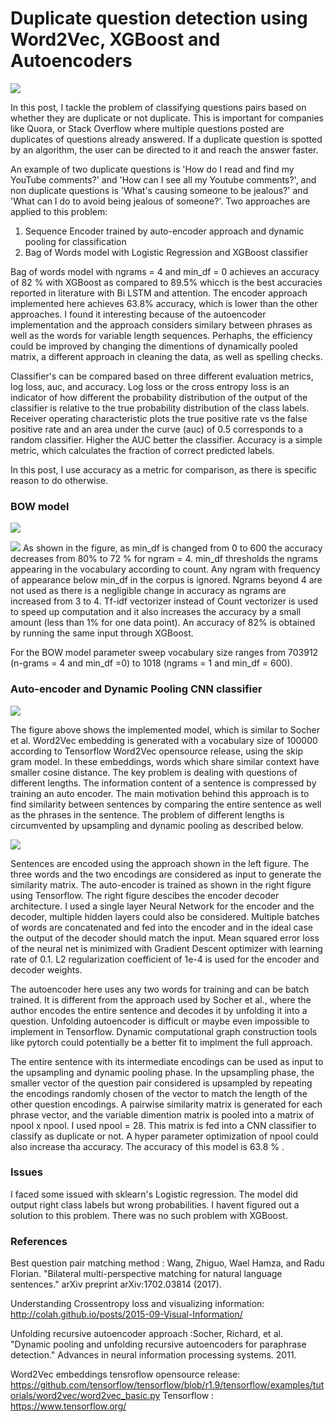 # Duplicate question detection using Word2Vec, XGBoost and Autoencoders

![](https://i.imgur.com/2YlTY1Y.jpg)


In this post, I tackle the problem of classifying questions pairs based on whether they are duplicate or not duplicate. This is important for companies like Quora, or Stack Overflow where multiple questions posted are duplicates of questions already answered. If a duplicate question is spotted by an algorithm, the user can be directed to it and reach the answer faster.

An example of two duplicate questions is 'How do I read and find my YouTube comments?' and 'How can I see all my Youtube comments?', and non duplicate questions is 'What's causing someone to be jealous?' and 'What can I do to avoid being jealous of someone?'.
Two approaches are applied to this problem:

1. Sequence Encoder trained by auto-encoder approach and dynamic pooling for classification
2. Bag of Words model with Logistic Regression and XGBoost classifier

Bag of words model with ngrams = 4 and min_df = 0 achieves an accuracy of 82 % with XGBoost as compared to 89.5% whicch is the best accuracies reported in literature with Bi LSTM and attention. The encoder approach implemented here achieves 63.8% accuracy, which is lower than the other approaches. I found it interesting because of the autoencoder implementation and the approach considers similary between phrases as well as the words for variable length sequences. Perhaphs, the efficiency could be improved by changing the dimentions of dynamically pooled matrix, a different approach in cleaning the data, as well as spelling checks. 

Classifier's can be compared based on three different evaluation metrics, log loss, auc, and accuracy. Log loss or the cross entropy loss is an indicator of how different the probability distribution of the output of the classifier is relative to the true probability distribution of the class labels.  Receiver operating characteristic plots the true positive rate vs the false positive rate and an area under the curve (auc) of 0.5 corresponds to a random classifier. Higher the AUC better the classifier. Accuracy is a simple metric, which calculates the fraction of correct predicted labels.

In this post, I use accuracy as a metric for comparison, as there is specific reason to do otherwise. 

### BOW model
![](https://i.imgur.com/2WqypTt.png)

![](https://i.imgur.com/pbB57pm.png)
As shown in the figure, as min_df is changed from 0 to 600 the accuracy decreases from 80% to 72 % for ngram = 4. min_df thresholds the ngrams appearing in the vocabulary according to count. Any ngram with frequency of appearance below min_df in the corpus is ignored. Ngrams beyond 4 are not used as there is a negligible change in accuracy as ngrams are increased from 3 to 4. Tf-idf vectorizer instead of Count vectorizer is used to speed up computation and it also increases the accuracy by a small amount (less than 1% for one data point). An accuracy of 82% is obtained by running the same input through XGBoost.

For the BOW model parameter sweep vocabulary size ranges from 703912 (n-grams = 4 and min_df =0) to 1018 (ngrams = 1 and min_df = 600).



### Auto-encoder and Dynamic Pooling CNN classifier

![](https://i.imgur.com/XLKpKab.png)

The figure above shows the implemented model, which is similar to Socher et al. Word2Vec embedding is generated with a vocabulary size of 100000 according to Tensorflow Word2Vec opensource release, using the skip gram model. In these embeddings, words which share similar context have smaller cosine distance. The key problem is dealing with questions of different lengths. The information content of a sentence is compressed by training an auto encoder. The main motivation behind this approach is to find similarity between sentences by comparing the entire sentence as well as the phrases in the sentence. The problem of different lengths is circumvented by upsampling and dynamic pooling as described below.

![](https://i.imgur.com/59WshFu.png)

Sentences are encoded using the approach shown in the left figure. The three words and the two encodings are considered as input to generate the similarity matrix. The auto-encoder is trained as shown in the right figure using Tensorflow. The right figure descibes the encoder decoder architecture. I used a single layer Neural Network for the encoder and the decoder, multiple hidden layers could also be considered. Multiple batches of words are concatenated and fed into the encoder and in the ideal case the output of the decoder should match the input. Mean squared error loss of the neural net is minimized with Gradient Descent optimizer with learning rate of 0.1. L2 regularization coefficient of 1e-4 is used for the encoder and decoder weights. 

The autoencoder here uses any two words for training and can be batch trained. It is different from the approach used by Socher et al., where the author encodes the entire sentence and decodes it by unfolding it into a question. Unfolding autoencoder is difficult or maybe even impossible to implement in Tensorflow. Dynamic computational graph construction tools like pytorch could potentially be a better fit to implment the full approach. 

The entire sentence with its intermediate encodings can be used as input to the upsampling and dynamic pooling phase. In the upsampling phase, the smaller vector of the question pair considered is upsampled by repeating the encodings randomly chosen of the vector to match the length of the other question encodings. A pairwise similarity matrix is generated for each phrase vector, and the variable dimention matrix is pooled into a matrix of npool x npool. I used npool = 28. This matrix is fed into a CNN classifier to classify as duplicate or not. A hyper parameter optimization of npool could also increase tha accuracy. The accuracy of this model is 63.8 % .

### Issues
I faced some issued with sklearn's Logistic regression. The model did output right class labels but wrong probabilities. I havent figured out a solution to this problem. There was no such problem with XGBoost.
### References

Best question pair matching method : Wang, Zhiguo, Wael Hamza, and Radu Florian. "Bilateral multi-perspective matching for natural language sentences." arXiv preprint arXiv:1702.03814 (2017).

Understanding Crossentropy loss and visualizing information: http://colah.github.io/posts/2015-09-Visual-Information/

Unfolding recursive autoencoder approach :Socher, Richard, et al. "Dynamic pooling and unfolding recursive autoencoders for paraphrase detection." Advances in neural information processing systems. 2011.

Word2Vec embeddings tensroflow opensource release:
https://github.com/tensorflow/tensorflow/blob/r1.9/tensorflow/examples/tutorials/word2vec/word2vec_basic.py
Tensorflow : https://www.tensorflow.org/


